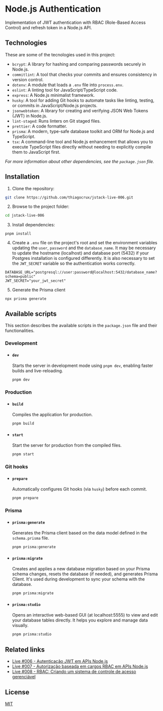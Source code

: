 # Node.js Authentication

Implementation of JWT authentication with RBAC (Role-Based Access Control) and refresh token in a Node.js API.

## Technologies

These are some of the tecnologies used in this project:

- `bcrypt`: A library for hashing and comparing passwords securely in Node.js.
- `commitlint`: A tool that checks your commits and ensures consistency in version control.
- `dotenv`: A module that loads a `.env` file into `process.env`.
- `eslint`: A linting tool for JavaScript/TypeScript code.
- `express`: A Node.js minimalist framework.
- `husky`: A tool for adding Git hooks to automate tasks like linting, testing, or commits in JavaScript/Node.js projects.
- `jsonwebtoken`: A library for creating and verifying JSON Web Tokens (JWT) in Node.js.
- `lint-staged`: Runs linters on Git staged files.
- `prettier`: A code formatter.
- `prisma`: A modern, type-safe database toolkit and ORM for Node.js and TypeScript.
- `tsx`: A command-line tool and Node.js enhancement that allows you to execute TypeScript files directly without needing to explicitly compile them to JavaScript first.

_For more information about other dependencies, see the `package.json` file._

## Installation

1. Clone the repository:

```bash
git clone https://github.com/thiagocrux/jstack-live-006.git
```

2. Browse to the project folder:

```bash
cd jstack-live-006
```

3. Install dependencies:

```
pnpm install
```

4. Create a `.env` file on the project's root and set the environment variables updating the `user`, `password` and the `database_name`. It may be necessary to update the hostname (localhost) and database port (5432) if your Postgres installation is configured differently. It is also necessary to set the `JWT_SECRET` variable so the authentication works correctly.

```
DATABASE_URL="postgresql://user:password@localhost:5432/database_name?schema=public"
JWT_SECRET="your_jwt_secret"
```

5. Generate the Prisma client

```
npx prisma generate
```

## Available scripts

This section describes the available scripts in the `package.json` file and their functionalities.

### Development

- #### `dev`

  Starts the server in development mode using `pnpm dev`, enabling faster builds and live-reloading.

  ```bash
  pnpm dev
  ```

### Production

- #### `build`

  Compiles the application for production.

  ```bash
  pnpm build
  ```

- #### `start`

  Start the server for production from the compiled files.

  ```bash
  pnpm start
  ```

### Git hooks

- #### `prepare`

  Automatically configures Git hooks (via `husky`) before each commit.

  ```bash
  pnpm prepare
  ```

### Prisma

- #### `prisma:generate`

  Generates the Prisma client based on the data model defined in the `schema.prisma` file.

  ```bash
  pnpm prisma:generate
  ```

- #### `prisma:migrate`

  Creates and applies a new database migration based on your Prisma schema changes, resets the database (if needed), and generates Prisma Client. It's used during development to sync your schema with the database.

  ```bash
  pnpm prisma:migrate
  ```

- #### `prisma:studio`

  Opens an interactive web-based GUI (at localhost:5555) to view and edit your database tables directly. It helps you explore and manage data visually.

  ```bash
  pnpm prisma:studio
  ```

## Related links

- [Live #006 - Autenticação JWT em APIs Node.js](https://app.jstack.com.br/classroom/lives/autenticacao-jwt-em-apis-node-js)
- [Live #007 - Autorização baseada em cargos RBAC em APIs Node.js](https://app.jstack.com.br/classroom/lives/autorizacao-baseada-em-cargos-rbac-em-apis-node-js/)
- [Live #008 - RBAC: Criando um sistema de controle de acesso gerenciável ](https://app.jstack.com.br/classroom/lives/rbac-criando-um-sistema-de-controle-de-acesso-gerenciavel/)

## License

[MIT](https://choosealicense.com/licenses/mit/)
